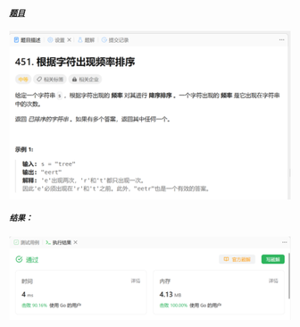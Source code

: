 ##### [题目](https://leetcode.cn/problems/sort-characters-by-frequency/)
![pic](img.png)
##### 结果：
![pic](result.png)